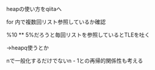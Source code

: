 heapの使い方をqiitaへ

for 内で複数回リスト参照しているか確認

%10 ** 5%だろうと毎回リストを参照しているとTLEを吐く

→heapq使うとか



nで一般化するだけでないn - 1との再帰的関係性も考える
